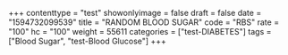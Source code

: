 +++
contenttype = "test"
showonlyimage = false
draft = false
date = "1594732099539"
title = "RANDOM BLOOD SUGAR"
code = "RBS"
rate = "100"
hc = "100"
weight = 55611
categories = ["test-DIABETES"]
tags = ["Blood Sugar", "test-Blood Glucose"]
+++

